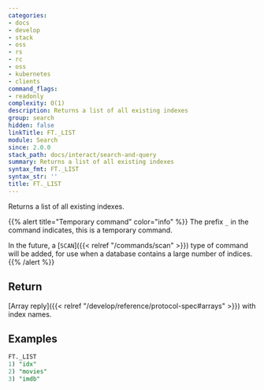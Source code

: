 ```yaml
---
categories:
- docs
- develop
- stack
- oss
- rs
- rc
- oss
- kubernetes
- clients
command_flags:
- readonly
complexity: O(1)
description: Returns a list of all existing indexes
group: search
hidden: false
linkTitle: FT._LIST
module: Search
since: 2.0.0
stack_path: docs/interact/search-and-query
summary: Returns a list of all existing indexes
syntax_fmt: FT._LIST
syntax_str: ''
title: FT._LIST
---
```

Returns a list of all existing indexes.


{{% alert title="Temporary command" color="info" %}}
The prefix `_` in the command indicates, this is a temporary command.

In the future, a [`SCAN`]({{< relref "/commands/scan" >}}) type of command will be added, for use when a database
contains a large number of indices.
{{% /alert %}}

## Return

[Array reply]({{< relref "/develop/reference/protocol-spec#arrays" >}}) with index names.

## Examples

```sql
FT._LIST
1) "idx"
2) "movies"
3) "imdb"
```